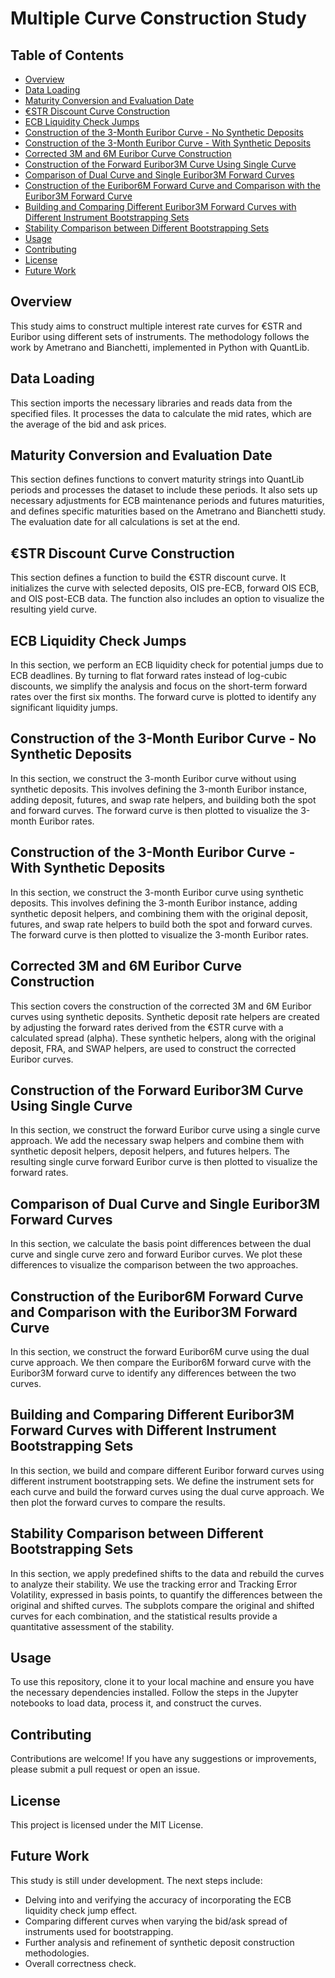 # Multiple Curve Construction Study

## Table of Contents
- [Overview](#overview)
- [Data Loading](#data-loading)
- [Maturity Conversion and Evaluation Date](#maturity-conversion-and-evaluation-date)
- [€STR Discount Curve Construction](#str-discount-curve-construction)
- [ECB Liquidity Check Jumps](#ecb-liquidity-check-jumps)
- [Construction of the 3-Month Euribor Curve - No Synthetic Deposits](#construction-of-the-3-month-euribor-curve---no-synthetic-deposits)
- [Construction of the 3-Month Euribor Curve - With Synthetic Deposits](#construction-of-the-3-month-euribor-curve---with-synthetic-deposits)
- [Corrected 3M and 6M Euribor Curve Construction](#corrected-3m-and-6m-euribor-curve-construction)
- [Construction of the Forward Euribor3M Curve Using Single Curve](#construction-of-the-forward-euribor3m-curve-using-single-curve)
- [Comparison of Dual Curve and Single Euribor3M Forward Curves](#comparison-of-dual-curve-and-single-euribor3m-forward-curves)
- [Construction of the Euribor6M Forward Curve and Comparison with the Euribor3M Forward Curve](#construction-of-the-euribor6m-forward-curve-and-comparison-with-the-euribor3m-forward-curve)
- [Building and Comparing Different Euribor3M Forward Curves with Different Instrument Bootstrapping Sets](#building-and-comparing-different-euribor3m-forward-curves-with-different-instrument-bootstrapping-sets)
- [Stability Comparison between Different Bootstrapping Sets](#stability-comparison-between-different-bootstrapping-sets)
- [Usage](#usage)
- [Contributing](#contributing)
- [License](#license)
- [Future Work](#future-work)

## Overview
This study aims to construct multiple interest rate curves for €STR and Euribor using different sets of instruments. The methodology follows the work by Ametrano and Bianchetti, implemented in Python with QuantLib.

## Data Loading
This section imports the necessary libraries and reads data from the specified files. It processes the data to calculate the mid rates, which are the average of the bid and ask prices.

## Maturity Conversion and Evaluation Date
This section defines functions to convert maturity strings into QuantLib periods and processes the dataset to include these periods. It also sets up necessary adjustments for ECB maintenance periods and futures maturities, and defines specific maturities based on the Ametrano and Bianchetti study. The evaluation date for all calculations is set at the end.

## €STR Discount Curve Construction
This section defines a function to build the €STR discount curve. It initializes the curve with selected deposits, OIS pre-ECB, forward OIS ECB, and OIS post-ECB data. The function also includes an option to visualize the resulting yield curve.

## ECB Liquidity Check Jumps
In this section, we perform an ECB liquidity check for potential jumps due to ECB deadlines. By turning to flat forward rates instead of log-cubic discounts, we simplify the analysis and focus on the short-term forward rates over the first six months. The forward curve is plotted to identify any significant liquidity jumps.

## Construction of the 3-Month Euribor Curve - No Synthetic Deposits
In this section, we construct the 3-month Euribor curve without using synthetic deposits. This involves defining the 3-month Euribor instance, adding deposit, futures, and swap rate helpers, and building both the spot and forward curves. The forward curve is then plotted to visualize the 3-month Euribor rates.

## Construction of the 3-Month Euribor Curve - With Synthetic Deposits
In this section, we construct the 3-month Euribor curve using synthetic deposits. This involves defining the 3-month Euribor instance, adding synthetic deposit helpers, and combining them with the original deposit, futures, and swap rate helpers to build both the spot and forward curves. The forward curve is then plotted to visualize the 3-month Euribor rates.

## Corrected 3M and 6M Euribor Curve Construction
This section covers the construction of the corrected 3M and 6M Euribor curves using synthetic deposits. Synthetic deposit rate helpers are created by adjusting the forward rates derived from the €STR curve with a calculated spread (alpha). These synthetic helpers, along with the original deposit, FRA, and SWAP helpers, are used to construct the corrected Euribor curves.

## Construction of the Forward Euribor3M Curve Using Single Curve
In this section, we construct the forward Euribor curve using a single curve approach. We add the necessary swap helpers and combine them with synthetic deposit helpers, deposit helpers, and futures helpers. The resulting single curve forward Euribor curve is then plotted to visualize the forward rates.

## Comparison of Dual Curve and Single Euribor3M Forward Curves
In this section, we calculate the basis point differences between the dual curve and single curve zero and forward Euribor curves. We plot these differences to visualize the comparison between the two approaches.

## Construction of the Euribor6M Forward Curve and Comparison with the Euribor3M Forward Curve
In this section, we construct the forward Euribor6M curve using the dual curve approach. We then compare the Euribor6M forward curve with the Euribor3M forward curve to identify any differences between the two curves.

## Building and Comparing Different Euribor3M Forward Curves with Different Instrument Bootstrapping Sets
In this section, we build and compare different Euribor forward curves using different instrument bootstrapping sets. We define the instrument sets for each curve and build the forward curves using the dual curve approach. We then plot the forward curves to compare the results.

## Stability Comparison between Different Bootstrapping Sets
In this section, we apply predefined shifts to the data and rebuild the curves to analyze their stability. We use the tracking error and Tracking Error Volatility, expressed in basis points, to quantify the differences between the original and shifted curves. The subplots compare the original and shifted curves for each combination, and the statistical results provide a quantitative assessment of the stability.

## Usage
To use this repository, clone it to your local machine and ensure you have the necessary dependencies installed. Follow the steps in the Jupyter notebooks to load data, process it, and construct the curves.

## Contributing
Contributions are welcome! If you have any suggestions or improvements, please submit a pull request or open an issue.

## License
This project is licensed under the MIT License.

## Future Work
This study is still under development. The next steps include:
- Delving into and verifying the accuracy of incorporating the ECB liquidity check jump effect.
- Comparing different curves when varying the bid/ask spread of instruments used for bootstrapping.
- Further analysis and refinement of synthetic deposit construction methodologies.
- Overall correctness check.
